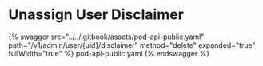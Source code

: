 # Unassign User Disclaimer

{% swagger src="../../.gitbook/assets/pod-api-public.yaml" path="/v1/admin/user/{uid}/disclaimer" method="delete" expanded="true" fullWidth="true" %} pod-api-public.yaml {% endswagger %}
